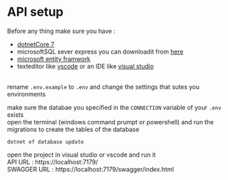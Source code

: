 # API setup

Before any thing make sure you have :<br>
- [dotnetCore 7](https://dotnet.microsoft.com/en-us/download/dotnet/7.0) 
- microsoftSQL sever express you can downloadit from [here](https://go.microsoft.com/fwlink/p/?linkid=2216019&clcid=0x409&culture=en-us&country=us)<br>
- [microsoft entity framwork](https://www.nuget.org/packages/Microsoft.EntityFrameworkCore/7.0.7)<br>
- texteditor like [vscode](https://code.visualstudio.com/download) or an IDE like [visual studio](https://visualstudio.microsoft.com/thank-you-downloading-visual-studio/?sku=Community&channel=Release&version=VS2022&source=VSLandingPage&cid=2030&passive=false)<br><br>


rename `.env.example` to `.env` and change the settings that sutes you environments<br>

make sure the databae you specified in the `CONNECTION` variable of your `.env` exists<br>
open the terminal (windows command prumpt or powershell) and run the migrations to create the tables of the database<br>
```
dotnet ef database update 
```
open the project in visual studio or vscode and run it<br>
API URL : https://localhost:7179/<br>
SWAGGER URL : https://localhost:7179/swagger/index.html
